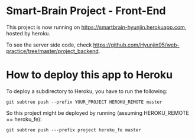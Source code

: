 # Smart-Brain Project - Front-End
This project is now running on https://smartbrain-hyunjin.herokuapp.com, hosted by heroku.

To see the server side code, check https://github.com/Hyunjin95/web-practice/tree/master/project_backend.

# How to deploy this app to Heroku
To deploy a subdirectory to Heroku, you have to run the following:

`git subtree push --prefix YOUR_PROJECT HEROKU_REMOTE master`

So this project might be deployed by running (assuming HEROKU_REMOTE == heroku_fe):

`git subtree push ---prefix project heroku_fe master`
